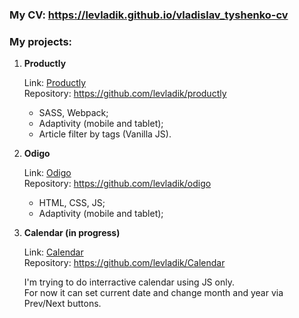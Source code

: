 ### My CV: https://levladik.github.io/vladislav_tyshenko-cv

### My projects:

1. **Productly**
	
	Link: <a href="https://levladik.github.io/productly/" target="_blank">Productly</a>    
	Repository: https://github.com/levladik/productly
	- SASS, Webpack;
	- Adaptivity (mobile and tablet);
	- Article filter by tags (Vanilla JS).

2. **Odigo**

	Link: <a href="https://levladik.github.io/odigo/" target="_blank">Odigo</a>  
	Repository: https://github.com/levladik/odigo

 	- HTML, CSS, JS;
	- Adaptivity (mobile and tablet);

3. **Calendar (in progress)**

	Link: <a href="https://levladik.github.io/Calendar/" target="_blank">Calendar</a>  
	Repository: https://github.com/levladik/Calendar
	
	I'm trying to do interractive calendar using JS only.  
	For now it can set current date and change month and year via Prev/Next buttons.